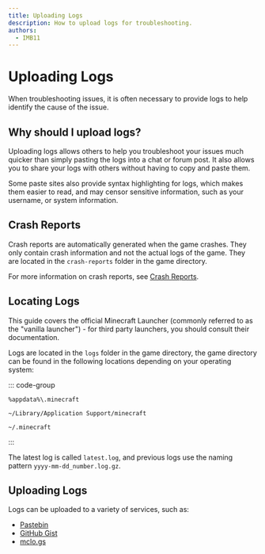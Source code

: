 ```yaml
---
title: Uploading Logs
description: How to upload logs for troubleshooting.
authors:
  - IMB11
---
```


# Uploading Logs

When troubleshooting issues, it is often necessary to provide logs to help identify the cause of the issue. 

## Why should I upload logs?

Uploading logs allows others to help you troubleshoot your issues much quicker than simply pasting the logs into a chat or forum post. It also allows you to share your logs with others without having to copy and paste them.

Some paste sites also provide syntax highlighting for logs, which makes them easier to read, and may censor sensitive information, such as your username, or system information.

## Crash Reports

Crash reports are automatically generated when the game crashes. They only contain crash information and not the actual logs of the game. They are located in the `crash-reports` folder in the game directory.

For more information on crash reports, see [Crash Reports](./crash-reports.md).

## Locating Logs

This guide covers the official Minecraft Launcher (commonly referred to as the "vanilla launcher") - for third party launchers, you should consult their documentation.

Logs are located in the `logs` folder in the game directory, the game directory can be found in the following locations depending on your operating system:

::: code-group

```:no-line-numbers [Windows]
%appdata%\.minecraft
```

```:no-line-numbers [macOS]
~/Library/Application Support/minecraft
```

```:no-line-numbers [Linux]
~/.minecraft
```

:::

The latest log is called `latest.log`, and previous logs use the naming pattern `yyyy-mm-dd_number.log.gz`.

## Uploading Logs

Logs can be uploaded to a variety of services, such as:

- [Pastebin](https://pastebin.com/)
- [GitHub Gist](https://gist.github.com/)
- [mclo.gs](https://mclo.gs/)

